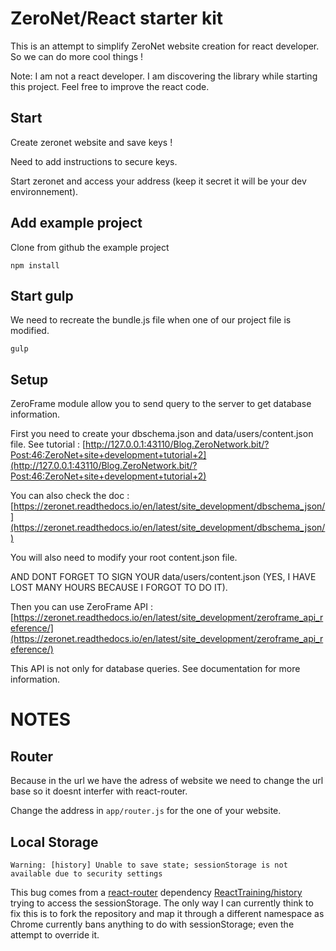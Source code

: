# ZeroNet/React starter kit

This is an attempt to simplify ZeroNet website creation for react developer. So we can do more cool things !

Note: I am not a react developer. I am discovering the library while starting this project. Feel free to improve the react code.

## Start

Create zeronet website and save keys !

Need to add instructions to secure keys.

Start zeronet and access your address (keep it secret it will be your dev environnement).

## Add example project

Clone from github the example project

```
npm install
```

## Start gulp

We need to recreate the bundle.js file when one of our project file is modified.

```
gulp
```

## Setup

ZeroFrame module allow you to send query to the server to get database information.

First you need to create your dbschema.json and data/users/content.json file. See tutorial :
[http://127.0.0.1:43110/Blog.ZeroNetwork.bit/?Post:46:ZeroNet+site+development+tutorial+2](http://127.0.0.1:43110/Blog.ZeroNetwork.bit/?Post:46:ZeroNet+site+development+tutorial+2)

You can also check the doc : [https://zeronet.readthedocs.io/en/latest/site_development/dbschema_json/](https://zeronet.readthedocs.io/en/latest/site_development/dbschema_json/)

You will also need to modify your root content.json file.

AND DONT FORGET TO SIGN YOUR data/users/content.json (YES, I HAVE LOST MANY HOURS BECAUSE I FORGOT TO DO IT).

Then you can use ZeroFrame API : [https://zeronet.readthedocs.io/en/latest/site_development/zeroframe_api_reference/](https://zeronet.readthedocs.io/en/latest/site_development/zeroframe_api_reference/)

This API is not only for database queries. See documentation for more information.

# NOTES

## Router

Because in the url we have the adress of website we need to change the url base so it doesnt interfer with react-router.

Change the address in `app/router.js` for the one of your website.

## Local Storage

```
Warning: [history] Unable to save state; sessionStorage is not available due to security settings
```

This bug comes from a [react-router](https://github.com/reactjs/react-router) dependency [ReactTraining/history](https://github.com/ReactTraining/history) trying to access the sessionStorage.
The only way I can currently think to fix this is to fork the repository and map it through a different namespace as Chrome currently bans anything to do with sessionStorage; even the attempt to override it.

